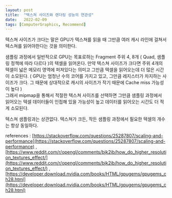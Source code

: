 ```yaml
---
layout: post
title:  "텍스쳐 사이즈와 렌더링 성능의 연관성"
date:   2022-02-09
tags: [ComputerGraphics, Recommend]
---
```


텍스쳐 사이즈가 크다는 말은 GPU가 텍스쳐를 읽을 때 그만큼 여러 캐시 라인에 걸쳐서 텍스쳐를 읽어야한다는 것을 의미한다.          
            
샘플링 과정에서 일반적으로 GPU는 목표로하는 Fragment 주위 4, 8개 ( Quad, 샘플링 정책에 따라 다르다 )의 텍셀을 읽어온다. 만약 텍스쳐 사이즈가 크다면 주위 4개의 텍셀이 넓은 메모리 영역에 퍼져있다는 의미고 그만큼 텍셀을 읽어오는데 더 많은 시간이 소모된다. ( GPU는 엄청난 수의 코어를 가지고 있고, 그만큼 레지스터가 차지하는 사이즈가 크다. 그 때문에 상대적으로 캐시의 사이즈가 작기 때문에 Cache miss 가능성이 높다 )              
그래서 mipmap을 통해서 적절한 텍스쳐 사이즈를 선택하면 그만큼 샘플링 과정에서 읽어오는 텍셀 데이터들이 인접해 있을 가능성이 높고 데이터를 읽어오는 시간도 더 적게 소모된다.          
             
텍스쳐 샘플링과는 상관없다. 텍스쳐가 크든, 작든 샘플링 과정에서 필요한 텍셀의 개수는 항상 동일하다.            




references : [https://stackoverflow.com/questions/25287807/scaling-and-performance](https://stackoverflow.com/questions/25287807/scaling-and-performance)  ,  [https://www.reddit.com/r/opengl/comments/bjk2ib/how_do_higher_resolution_textures_effect/](https://www.reddit.com/r/opengl/comments/bjk2ib/how_do_higher_resolution_textures_effect/)  ,  [https://developer.download.nvidia.com/books/HTML/gpugems/gpugems_ch28.html](https://developer.download.nvidia.com/books/HTML/gpugems/gpugems_ch28.html)                       
